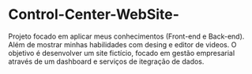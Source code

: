 # Control-Center-WebSite-
Projeto focado em aplicar meus conhecimentos (Front-end e Back-end). Além de mostrar minhas habilidades com desing e editor de videos.  O objetivo é desenvolver um site fictício, focado em gestão empresarial através de um dashboard e serviços de itegração de dados. 
